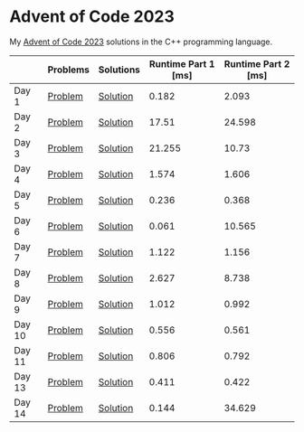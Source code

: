 # Advent of Code 2023

My [Advent of Code 2023](https://adventofcode.com/2023) solutions in the C++ programming language.

||Problems|Solutions|Runtime Part 1 [ms]|Runtime Part 2 [ms]|
|-|-|-|-|-|
|Day 1|[Problem](https://adventofcode.com/2023/day/1)|[Solution](Day1/main.cpp)|0.182|2.093|
|Day 2|[Problem](https://adventofcode.com/2023/day/2)|[Solution](Day2/main.cpp)|17.51|24.598|
|Day 3|[Problem](https://adventofcode.com/2023/day/3)|[Solution](Day3/main.cpp)|21.255|10.73|
|Day 4|[Problem](https://adventofcode.com/2023/day/4)|[Solution](Day4/main.cpp)|1.574|1.606|
|Day 5|[Problem](https://adventofcode.com/2023/day/5)|[Solution](Day5/main.cpp)|0.236|0.368|
|Day 6|[Problem](https://adventofcode.com/2023/day/6)|[Solution](Day6/main.cpp)|0.061|10.565|
|Day 7|[Problem](https://adventofcode.com/2023/day/7)|[Solution](Day7/main.cpp)|1.122|1.156|
|Day 8|[Problem](https://adventofcode.com/2023/day/8)|[Solution](Day8/main.cpp)|2.627|8.738|
|Day 9|[Problem](https://adventofcode.com/2023/day/9)|[Solution](Day9/main.cpp)|1.012|0.992|
|Day 10|[Problem](https://adventofcode.com/2023/day/10)|[Solution](Day10/main.cpp)|0.556|0.561|
|Day 11|[Problem](https://adventofcode.com/2023/day/11)|[Solution](Day11/main.cpp)|0.806|0.792|
|Day 13|[Problem](https://adventofcode.com/2023/day/13)|[Solution](Day13/main.cpp)|0.411|0.422|
|Day 14|[Problem](https://adventofcode.com/2023/day/14)|[Solution](Day14/main.cpp)|0.144|34.629|